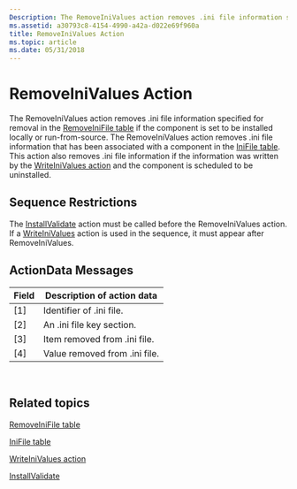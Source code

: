 ```yaml
---
Description: The RemoveIniValues action removes .ini file information specified for removal in the RemoveIniFile table if the component is set to be installed locally or run-from-source.
ms.assetid: a30793c8-4154-4990-a42a-d022e69f960a
title: RemoveIniValues Action
ms.topic: article
ms.date: 05/31/2018
---
```


# RemoveIniValues Action

The RemoveIniValues action removes .ini file information specified for removal in the [RemoveIniFile table](removeinifile-table.md) if the component is set to be installed locally or run-from-source. The RemoveIniValues action removes .ini file information that has been associated with a component in the [IniFile table](inifile-table.md). This action also removes .ini file information if the information was written by the [WriteIniValues action](writeinivalues-action.md) and the component is scheduled to be uninstalled.

## Sequence Restrictions

The [InstallValidate](installvalidate-action.md) action must be called before the RemoveIniValues action. If a [WriteIniValues](writeinivalues-action.md) action is used in the sequence, it must appear after RemoveIniValues.

## ActionData Messages



| Field | Description of action data    |
|-------|-------------------------------|
| \[1\] | Identifier of .ini file.      |
| \[2\] | An .ini file key section.     |
| \[3\] | Item removed from .ini file.  |
| \[4\] | Value removed from .ini file. |



 

## Related topics

<dl> <dt>

[RemoveIniFile table](removeinifile-table.md)
</dt> <dt>

[IniFile table](inifile-table.md)
</dt> <dt>

[WriteIniValues action](writeinivalues-action.md)
</dt> <dt>

[InstallValidate](installvalidate-action.md)
</dt> </dl>

 

 



